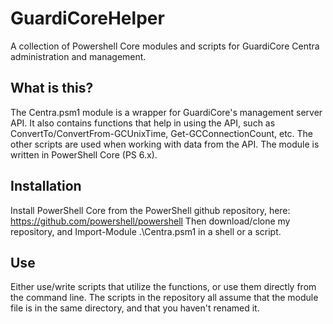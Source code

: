 # GuardiCoreHelper
A collection of Powershell Core modules and scripts for GuardiCore Centra administration and management.

## What is this?
The Centra.psm1 module is a wrapper for GuardiCore's management server API. It also contains functions that help in using the API, such as ConvertTo/ConvertFrom-GCUnixTime, Get-GCConnectionCount, etc. The other scripts are used when working with data from the API. The module is written in PowerShell Core (PS 6.x).

## Installation
Install PowerShell Core from the PowerShell github repository, here:
https://github.com/powershell/powershell
Then download/clone my repository, and Import-Module .\Centra.psm1 in a shell or a script.

## Use
Either use/write scripts that utilize the functions, or use them directly from the command line. The scripts in the repository all assume that the module file is in the same directory, and that you haven't renamed it.
